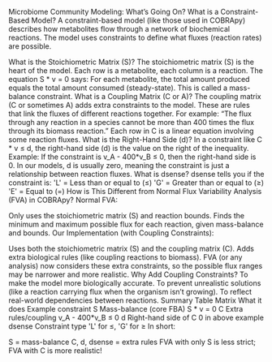 Microbiome Community Modeling: What’s Going On?
What is a Constraint-Based Model?
A constraint-based model (like those used in COBRApy) describes how metabolites flow through a network of biochemical reactions.
The model uses constraints to define what fluxes (reaction rates) are possible.

What is the Stoichiometric Matrix (S)?
The stoichiometric matrix (S) is the heart of the model.
Each row is a metabolite, each column is a reaction.
The equation S * v = 0 says:
For each metabolite, the total amount produced equals the total amount consumed (steady-state).
This is called a mass-balance constraint.
What is a Coupling Matrix (C or A)?
The coupling matrix (C or sometimes A) adds extra constraints to the model.
These are rules that link the fluxes of different reactions together.
For example:
“The flux through any reaction in a species cannot be more than 400 times the flux through its biomass reaction.”
Each row in C is a linear equation involving some reaction fluxes.
What is the Right-Hand Side (d)?
In a constraint like C * v ≤ d, the right-hand side (d) is the value on the right of the inequality.
Example:
If the constraint is v_A - 400*v_B ≤ 0, then the right-hand side is 0.
In our models, d is usually zero, meaning the constraint is just a relationship between reaction fluxes.
What is dsense?
dsense tells you if the constraint is:
'L' = Less than or equal to (≤)
'G' = Greater than or equal to (≥)
'E' = Equal to (=)
How is This Different from Normal Flux Variability Analysis (FVA) in COBRApy?
Normal FVA:

Only uses the stoichiometric matrix (S) and reaction bounds.
Finds the minimum and maximum possible flux for each reaction, given mass-balance and bounds.
Our Implementation (with Coupling Constraints):

Uses both the stoichiometric matrix (S) and the coupling matrix (C).
Adds extra biological rules (like coupling reactions to biomass).
FVA (or any analysis) now considers these extra constraints, so the possible flux ranges may be narrower and more realistic.
Why Add Coupling Constraints?
To make the model more biologically accurate.
To prevent unrealistic solutions (like a reaction carrying flux when the organism isn’t growing).
To reflect real-world dependencies between reactions.
Summary Table
Matrix	What it does	Example constraint
S	Mass-balance (core FBA)	S * v = 0
C	Extra rules/coupling	v_A - 400*v_B ≤ 0
d	Right-hand side of C	0 in above example
dsense	Constraint type	'L' for ≤, 'G' for ≥
In short:

S = mass-balance
C, d, dsense = extra rules
FVA with only S is less strict; FVA with C is more realistic!